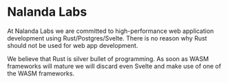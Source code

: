 # Nalanda Labs

At Nalanda Labs we are committed to high-performance web application development
using Rust/Postgres/Svelte. There is no reason why Rust should not be used for
web app development.

We believe that Rust is silver bullet of programming. As soon as WASM frameworks
will mature we will discard even Svelte and make use of one of the WASM frameworks.
